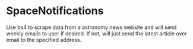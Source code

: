 # SpaceNotifications

Use bs4 to scrape data from a astronomy news website and will send weekly emails to user if desired. If not, will just send the latest article over email to the specified address.
